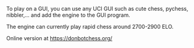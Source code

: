 To play on a GUI, you can use any UCI GUI such as cute chess, pychess, nibbler,... and add the engine to the GUI program.

The engine can currently play rapid chess around 2700-2900 ELO.

Online version at https://donbotchess.org/
